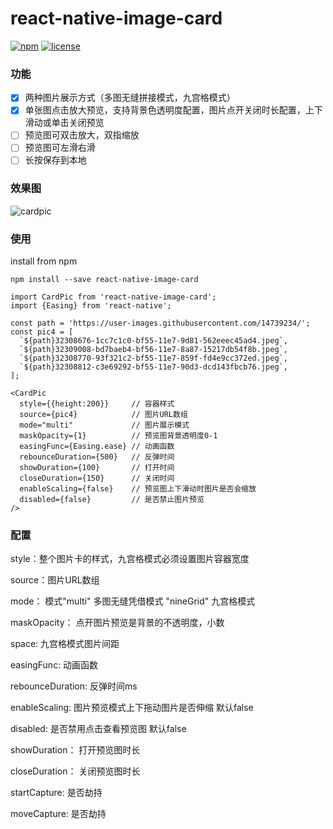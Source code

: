 # react-native-image-card

[![npm](https://img.shields.io/badge/build-passing-brightgreen.svg)](https://www.npmjs.com/package/react-native-image-card)
[![license](https://img.shields.io/badge/license-MIT-brightgreen.svg)](https://github.com/zgfang1993/react-native-image-card/blob/master/LICENSE)

### 功能
- [X] 两种图片展示方式（多图无缝拼接模式，九宫格模式）
- [X] 单张图点击放大预览，支持背景色透明度配置，图片点开关闭时长配置，上下滑动或单击关闭预览
- [ ] 预览图可双击放大，双指缩放
- [ ] 预览图可左滑右滑
- [ ] 长按保存到本地

### 效果图

![cardpic](https://user-images.githubusercontent.com/14739234/32363899-a1920038-c03f-11e7-91e0-ce47a6b1fdae.gif)

### 使用

install from npm

```
npm install --save react-native-image-card
```

```
import CardPic from 'react-native-image-card';
import {Easing} from 'react-native';

const path = 'https://user-images.githubusercontent.com/14739234/';
const pic4 = [
  `${path}32308676-1cc7c1c0-bf55-11e7-9d81-562eeec45ad4.jpeg`,
  `${path}32309008-bd7baeb4-bf56-11e7-8a87-15217db54f8b.jpeg`,
  `${path}32308770-93f321c2-bf55-11e7-859f-fd4e9cc372ed.jpeg`,
  `${path}32308812-c3e69292-bf55-11e7-90d3-dcd143fbcb76.jpeg`,
];

<CardPic
  style={{height:200}}     // 容器样式
  source={pic4}            // 图片URL数组
  mode="multi"             // 图片展示模式
  maskOpacity={1}          // 预览图背景透明度0-1
  easingFunc={Easing.ease} // 动画函数
  rebounceDuration={500}   // 反弹时间
  showDuration={100}       // 打开时间
  closeDuration={150}      // 关闭时间
  enableScaling={false}    // 预览图上下滑动时图片是否会缩放
  disabled={false}         // 是否禁止图片预览
/>
```

### 配置

style：整个图片卡的样式，九宫格模式必须设置图片容器宽度

source：图片URL数组

mode： 模式"multi" 多图无缝凭借模式 "nineGrid" 九宫格模式

maskOpacity： 点开图片预览是背景的不透明度，小数

space: 九宫格模式图片间距

easingFunc: 动画函数

rebounceDuration: 反弹时间ms

enableScaling: 图片预览模式上下拖动图片是否伸缩 默认false

disabled: 是否禁用点击查看预览图 默认false

showDuration： 打开预览图时长

closeDuration： 关闭预览图时长

startCapture: 是否劫持

moveCapture: 是否劫持
